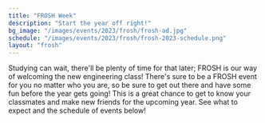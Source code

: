 ```yaml
---
title: "FROSH Week"
description: "Start the year off right!"
bg_image: "/images/events/2023/frosh/frosh-ad.jpg"
schedule: "/images/events/2023/frosh/frosh-2023-schedule.png"
layout: "frosh"
---
```


Studying can wait, there'll be plenty of time for that later; FROSH is our way of welcoming the new engineering class! There's sure to be a FROSH event for you no matter who you are, so be sure to get out there and have some fun before the year gets going! This is a great chance to get to know your classmates and make new friends for the upcoming year. See what to expect and the schedule of events below!
